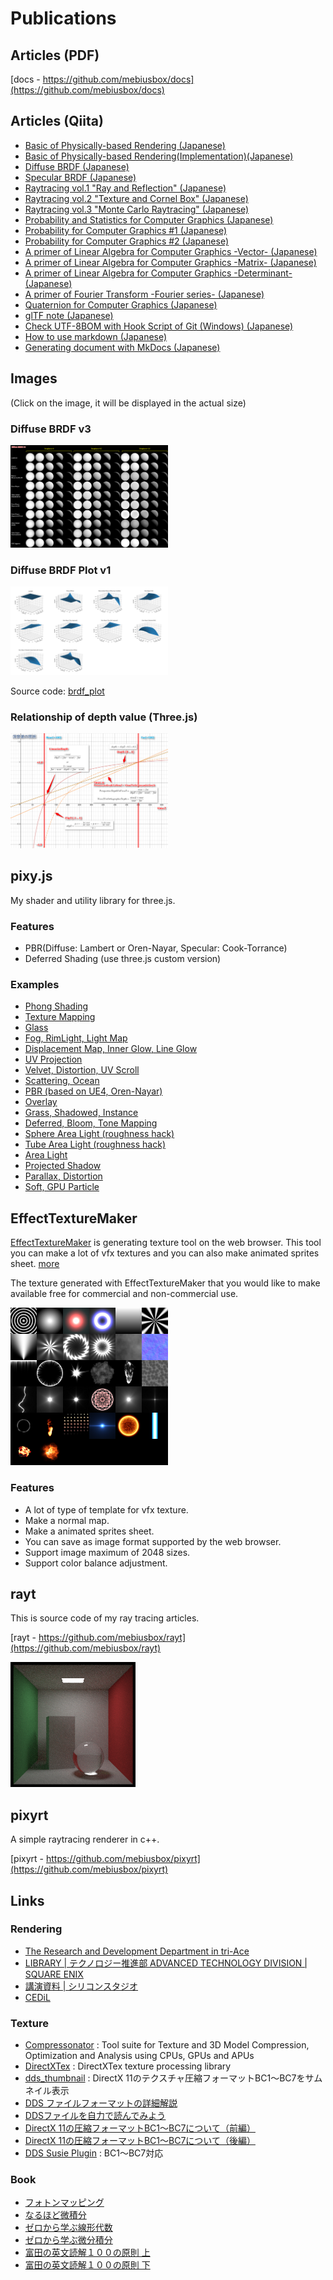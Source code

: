 # Publications

## Articles (PDF)

 [docs - https://github.com/mebiusbox/docs](https://github.com/mebiusbox/docs)

## Articles (Qiita)

- [Basic of Physically-based Rendering (Japanese)](https://qiita.com/mebiusbox2/items/e7063c5dfe1424e0d01a)
- [Basic of Physically-based Rendering(Implementation)(Japanese)](https://qiita.com/mebiusbox2/items/8a4734ab5b0854528789)
- [Diffuse BRDF (Japanese)](https://qiita.com/mebiusbox2/items/1cd65993ffb546822213)
- [Specular BRDF (Japanese)](https://qiita.com/mebiusbox2/items/8db00cdcaf263992a5ce)
- [Raytracing vol.1 "Ray and Reflection" (Japanese)](https://qiita.com/mebiusbox2/items/89e2db3b24e4c39502fe)
- [Raytracing vol.2 "Texture and Cornel Box" (Japanese)](https://qiita.com/mebiusbox2/items/33421b49c05df0b95fb0)
- [Raytracing vol.3 "Monte Carlo Raytracing" (Japanese)](https://qiita.com/mebiusbox2/items/5a388ef4d5089568a529)
- [Probability and Statistics for Computer Graphics (Japanese)](https://qiita.com/mebiusbox2/items/1b69ccf5d76b173350e5)
- [Probability for Computer Graphics #1 (Japanese)](https://qiita.com/mebiusbox2/items/bc1a150b8f5789e5e0d5)
- [Probability for Computer Graphics #2 (Japanese)](https://qiita.com/mebiusbox2/items/3852324532bd3ca88351)
- [A primer of Linear Algebra for Computer Graphics -Vector- (Japanese)](https://qiita.com/mebiusbox2/items/172131bf95da172d1371)
- [A primer of Linear Algebra for Computer Graphics -Matrix- (Japanese)](https://qiita.com/mebiusbox2/items/5941801416e8a6993851)
- [A primer of Linear Algebra for Computer Graphics -Determinant- (Japanese)](https://qiita.com/mebiusbox2/items/191dcbead5d927f9b557)
- [A primer of Fourier Transform -Fourier series- (Japanese)](https://qiita.com/mebiusbox2/items/657df6e458d85303e50d)
- [Quaternion for Computer Graphics (Japanese)](https://qiita.com/mebiusbox2/items/2fa0f0a9ca1cf2044e82)
- [glTF note (Japanese)](https://qiita.com/mebiusbox2/items/c6b1c1f401a8df8df552)
- [Check UTF-8BOM with Hook Script of Git (Windows) (Japanese)](https://qiita.com/mebiusbox2/items/a1092b7bdd4af50e4bc9)
- [How to use markdown (Japanese)](https://qiita.com/mebiusbox2/items/7341b13579133dc6b018)
- [Generating document with MkDocs (Japanese)](https://qiita.com/mebiusbox2/items/a61d42878266af969e3c)

## Images

(Click on the image, it will be displayed in the actual size)

### Diffuse BRDF v3

<img src="./images/DiffuseBRDFv3.png" width="50%" />

### Diffuse BRDF Plot v1

<img src="./images/DiffuseBRDFPlotv1.png" width="50%" />

Source code: [brdf_plot](https://github.com/mebiusbox/brdf_plot)

### Relationship of depth value (Three.js)

<img src="./images/RelationshipOfDepthValue.png" width="50%" />

## pixy.js

My shader and utility library for three.js.

### Features

- PBR(Diffuse: Lambert or Oren-Nayar, Specular: Cook-Torrance)
- Deferred Shading (use three.js custom version)

### Examples

- [Phong Shading](http://mebiusbox.github.io/contents/pixyjs/samples/shader_phong.html)
- [Texture Mapping](http://mebiusbox.github.io/contents/pixyjs/samples/shader_texture.html)
- [Glass](http://mebiusbox.github.io/contents/pixyjs/samples/shader_glass.html)
- [Fog, RimLight, Light Map](http://mebiusbox.github.io/contents/pixyjs/samples/shader_fog.html)
- [Displacement Map, Inner Glow, Line Glow](http://mebiusbox.github.io/contents/pixyjs/samples/shader_displacement.html)
- [UV Projection](http://mebiusbox.github.io/contents/pixyjs/samples/shader_projection.html)
- [Velvet, Distortion, UV Scroll](http://mebiusbox.github.io/contents/pixyjs/samples/shader_velvet.html)
- [Scattering, Ocean](http://mebiusbox.github.io/contents/pixyjs/samples/shader_sky.html)
- [PBR (based on UE4, Oren-Nayar)](http://mebiusbox.github.io/contents/pixyjs/samples/shader_standard.html)
- [Overlay](http://mebiusbox.github.io/contents/pixyjs/samples/shader_overlay.html)
- [Grass, Shadowed, Instance](http://mebiusbox.github.io/contents/pixyjs/samples/shader_grass.html)
- [Deferred, Bloom, Tone Mapping](http://mebiusbox.github.io/contents/pixyjs/samples/shader_standard.html)
- [Sphere Area Light (roughness hack)](http://mebiusbox.github.io/contents/pixyjs/samples/shader_area_light_hack.html)
- [Tube Area Light (roughness hack)](http://mebiusbox.github.io/contents/pixyjs/samples/shader_tube_light_hack.html)
- [Area Light](http://mebiusbox.github.io/contents/pixyjs/samples/shader_area_light.html)
- [Projected Shadow](http://mebiusbox.github.io/contents/pixyjs/samples/shadow_mesh.html)
- [Parallax, Distortion](http://mebiusbox.github.io/contents/pixyjs/samples/shader_parallax.html)
- [Soft, GPU Particle](http://mebiusbox.github.io/contents/pixyjs/samples/softparticle.html)

## EffectTextureMaker

[EffectTextureMaker](http://mebiusbox.github.io/contents/EffectTextureMaker/) is generating texture tool on the web browser. This tool you can make a lot of vfx textures and you can also make animated sprites sheet. [more](http://mebiusbox.github.io/software/2017/01/06/EffectTextureMaker.html)

The texture generated with EffectTextureMaker that you would like to make available free for commercial and non-commercial use.

<img src="./images/EffectTextureMaker.png" width="50%" />

### Features

- A lot of type of template for vfx texture.
- Make a normal map.
- Make a animated sprites sheet.
- You can save as image format supported by the web browser.
- Support image maximum of 2048 sizes.
- Support color balance adjustment.

## rayt

This is source code of my ray tracing articles.

 [rayt - https://github.com/mebiusbox/rayt](https://github.com/mebiusbox/rayt)

![](./images/rayt.png)

## pixyrt

A simple raytracing renderer in c++.

 [pixyrt - https://github.com/mebiusbox/pixyrt](https://github.com/mebiusbox/pixyrt)

## Links

### Rendering

- [The Research and Development Department in tri-Ace](http://research.tri-ace.com/)
- [LIBRARY | テクノロジー推進部 ADVANCED TECHNOLOGY DIVISION | SQUARE ENIX](http://www.jp.square-enix.com/tech/publications.html)
- [講演資料 | シリコンスタジオ](https://www.siliconstudio.co.jp/rd/presentations/)
- [CEDiL](https://cedil.cesa.or.jp/search)

### Texture

- [Compressonator](https://github.com/GPUOpen-Tools/Compressonator) : Tool suite for Texture and 3D Model Compression, Optimization and Analysis using CPUs, GPUs and APUs 
- [DirectXTex](https://github.com/Microsoft/DirectXTex) : DirectXTex texture processing library
- [dds_thumbnail](https://github.com/oteguro/dds_thumbnail) : DirectX 11のテクスチャ圧縮フォーマットBC1～BC7をサムネイル表示
- [DDS ファイルフォーマットの詳細解説](http://dench.flatlib.jp/ddsformat)
- [DDSファイルを自力で読んでみよう](http://techblog.sega.jp/entry/2016/12/26/100000)
- [DirectX 11の圧縮フォーマットBC1～BC7について（前編）](http://www.webtech.co.jp/blog/optpix_labs/format/6993/)
- [DirectX 11の圧縮フォーマットBC1～BC7について（後編）](http://www.webtech.co.jp/blog/optpix_labs/format/7006/)
- [DDS Susie Plugin](https://www.dropbox.com/s/njhn5ckk7r98gzr/ifDirectXTex.zip?dl=0) : BC1～BC7対応

### Book

- [フォトンマッピング](https://www.amazon.co.jp/dp/4274079503)
- [なるほど微積分](https://www.amazon.co.jp/dp/4875252005)
- [ゼロから学ぶ線形代数](https://www.amazon.co.jp/dp/4061546538/)
- [ゼロから学ぶ微分積分](https://www.amazon.co.jp/dp/406154652X/)
- [富田の英文読解１００の原則 上](https://www.amazon.co.jp/dp/4479190465/)
- [富田の英文読解１００の原則 下](https://www.amazon.co.jp/dp/4479190473/)